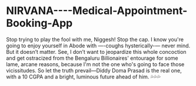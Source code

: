 # NIRVANA----Medical-Appointment-Booking-App 
Stop trying to play the fool with me, Niggesh! Stop the cap. I know you're going to enjoy yourself in Abode with —-coughs hysterically-— never mind. But it doesn’t matter. See, I don’t want to jeopardize this whole concoction and get ostracized from the Bengaluru Billionaires' entourage for some lame, arcane reasons, because I'm not the one who's going to face those vicissitudes. So let the truth prevail—Diddy Doma Prasad is the real one, with a 10 CGPA and a bright, luminous future ahead of him. 💦💦💦